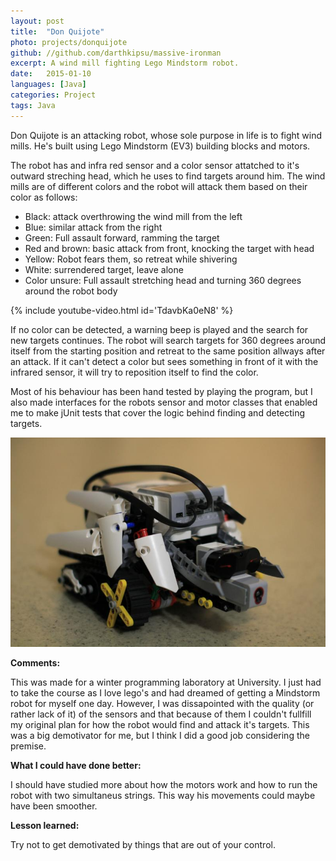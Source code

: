 ```yaml
---
layout: post
title:  "Don Quijote"
photo: projects/donquijote
github: //github.com/darthkipsu/massive-ironman
excerpt: A wind mill fighting Lego Mindstorm robot.
date:   2015-01-10
languages: [Java]
categories: Project
tags: Java
---
```


Don Quijote is an attacking robot, whose sole purpose in life is to fight wind mills. He's built using Lego Mindstorm (EV3) building blocks and motors.

The robot has and infra red sensor and a color sensor attatched to it's outward streching head, which he uses to find targets around him. The wind mills are of different colors and the robot will attack them based on their color as follows:

- Black: attack overthrowing the wind mill from the left
- Blue: similar attack from the right
- Green: Full assault forward, ramming the target
- Red and brown: basic attack from front, knocking the target with head
- Yellow: Robot fears them, so retreat while shivering
- White: surrendered target, leave alone
- Color unsure: Full assault stretching head and turning 360 degrees around the robot body

{% include youtube-video.html id='TdavbKa0eN8' %}

If no color can be detected, a warning beep is played and the search for new targets continues. The robot will search targets for 360 degrees around itself from the starting position and retreat to the same position allways after an attack. If it can't detect a color but sees something in front of it with the infrared sensor, it will try to reposition itself to find the color.

Most of his behaviour has been hand tested by playing the program, but I also made interfaces for the robots sensor and motor classes that enabled me to make jUnit tests that cover the logic behind finding and detecting targets.

![Don Quijote](/images/projects/donquijote2.jpg)

**Comments:**

This was made for a winter programming laboratory at University. I just had to take the course as I love lego's and had dreamed of getting a Mindstorm robot for myself one day. However, I was dissapointed with the quality (or rather lack of it) of the sensors and that because of them I couldn't fullfill my original plan for how the robot would find and attack it's targets. This was a big demotivator for me, but I think I did a good job considering the premise.

**What I could have done better:**

I should have studied more about how the motors work and how to run the robot with two simultaneus strings. This way his movements could maybe have been smoother.

**Lesson learned:**

Try not to get demotivated by things that are out of your control.
